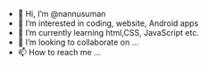 - 👋 Hi, I’m @nannusuman
- 👀 I’m interested in coding, website, Android apps
- 🌱 I’m currently learning html,CSS, JavaScript etc.
- 💞️ I’m looking to collaborate on ...
- 📫 How to reach me ...

<!---
nannusuman/nannusuman is a ✨ special ✨ repository because its `README.md` (this file) appears on your GitHub profile.
You can click the Preview link to take a look at your changes.
--->
